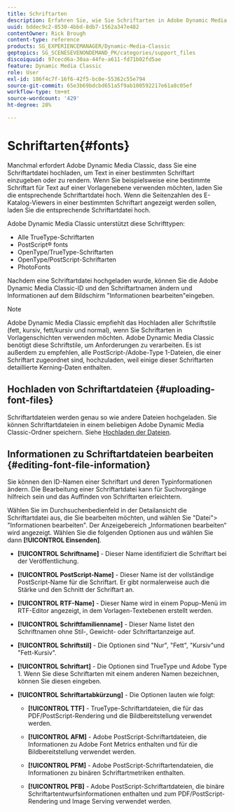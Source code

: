 ```yaml
---
title: Schriftarten
description: Erfahren Sie, wie Sie Schriftarten in Adobe Dynamic Media Classic verwenden.
uuid: bddec9c2-8530-4bbd-8db7-1562a347e482
contentOwner: Rick Brough
content-type: reference
products: SG_EXPERIENCEMANAGER/Dynamic-Media-Classic
geptopics: SG_SCENESEVENONDEMAND_PK/categories/support_files
discoiquuid: 97cecd6a-30aa-44fe-a611-fd71b02fd5ae
feature: Dynamic Media Classic
role: User
exl-id: 186f4c7f-16f6-42f5-bc0e-55362c55e794
source-git-commit: 65e3b69bdcbd651a5f9ab100592217e61a8c05ef
workflow-type: tm+mt
source-wordcount: '429'
ht-degree: 28%

---
```


# Schriftarten{#fonts}

Manchmal erfordert Adobe Dynamic Media Classic, dass Sie eine Schriftartdatei hochladen, um Text in einer bestimmten Schriftart einzugeben oder zu rendern. Wenn Sie beispielsweise eine bestimmte Schriftart für Text auf einer Vorlagenebene verwenden möchten, laden Sie die entsprechende Schriftartdatei hoch. Wenn die Seitenzahlen des E-Katalog-Viewers in einer bestimmten Schriftart angezeigt werden sollen, laden Sie die entsprechende Schriftartdatei hoch.

Adobe Dynamic Media Classic unterstützt diese Schrifttypen:

* Alle TrueType-Schriftarten
* PostScript® fonts
* OpenType/TrueType-Schriftarten
* OpenType/PostScript-Schriftarten
* PhotoFonts

Nachdem eine Schriftartdatei hochgeladen wurde, können Sie die Adobe Dynamic Media Classic-ID und den Schriftartnamen ändern und Informationen auf dem Bildschirm &quot;Informationen bearbeiten&quot;eingeben.

>[!NOTE]
>
>Adobe Dynamic Media Classic empfiehlt das Hochladen aller Schriftstile (fett, kursiv, fett/kursiv und normal), wenn Sie Schriftarten in Vorlagenschichten verwenden möchten. Adobe Dynamic Media Classic benötigt diese Schriftstile, um Anforderungen zu verarbeiten. Es ist außerdem zu empfehlen, alle PostScript-/Adobe-Type 1-Dateien, die einer Schriftart zugeordnet sind, hochzuladen, weil einige dieser Schriftarten detaillierte Kerning-Daten enthalten.

## Hochladen von Schriftartdateien {#uploading-font-files}

Schriftartdateien werden genau so wie andere Dateien hochgeladen. Sie können Schriftartdateien in einem beliebigen Adobe Dynamic Media Classic-Ordner speichern. Siehe [Hochladen der Dateien](uploading-files.md#uploading_your_files).

## Informationen zu Schriftartdateien bearbeiten {#editing-font-file-information}

Sie können den ID-Namen einer Schriftart und deren Typinformationen ändern. Die Bearbeitung einer Schriftartdatei kann für Suchvorgänge hilfreich sein und das Auffinden von Schriftarten erleichtern.

Wählen Sie im Durchsuchenbedienfeld in der Detailansicht die Schriftartdatei aus, die Sie bearbeiten möchten, und wählen Sie &quot;Datei&quot;> &quot;Informationen bearbeiten&quot;. Der Anzeigebereich „Informationen bearbeiten“ wird angezeigt. Wählen Sie die folgenden Optionen aus und wählen Sie dann **[!UICONTROL Einsenden]**.

* **[!UICONTROL Schriftname]** - Dieser Name identifiziert die Schriftart bei der Veröffentlichung.

* **[!UICONTROL PostScript-Name]** - Dieser Name ist der vollständige PostScript-Name für die Schriftart. Er gibt normalerweise auch die Stärke und den Schnitt der Schriftart an.

* **[!UICONTROL RTF-Name]** - Dieser Name wird in einem Popup-Menü im RTF-Editor angezeigt, in dem Vorlagen-Textebenen erstellt werden.

* **[!UICONTROL Schriftfamilienname]** - Dieser Name listet den Schriftnamen ohne Stil-, Gewicht- oder Schriftartanzeige auf.

* **[!UICONTROL Schriftstil]** - Die Optionen sind &quot;Nur&quot;, &quot;Fett&quot;, &quot;Kursiv&quot;und &quot;Fett-Kursiv&quot;.

* **[!UICONTROL Schriftart]** - Die Optionen sind TrueType und Adobe Type 1. Wenn Sie diese Schriftarten mit einem anderen Namen bezeichnen, können Sie diesen eingeben.

* **[!UICONTROL Schriftartabkürzung]** - Die Optionen lauten wie folgt:

   * **[!UICONTROL TTF]** - TrueType-Schriftartdateien, die für das PDF/PostScript-Rendering und die Bildbereitstellung verwendet werden.

   * **[!UICONTROL AFM]** - Adobe PostScript-Schriftartdateien, die Informationen zu Adobe Font Metrics enthalten und für die Bildbereitstellung verwendet werden.

   * **[!UICONTROL PFM]** - Adobe PostScript-Schriftartendateien, die Informationen zu binären Schriftartmetriken enthalten.

   * **[!UICONTROL PFB]** - Adobe PostScript-Schriftartdateien, die binäre Schriftartentwurfsinformationen enthalten und zum PDF/PostScript-Rendering und Image Serving verwendet werden.
